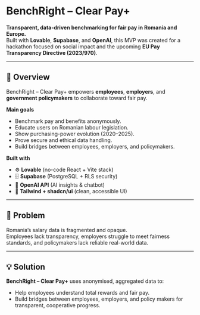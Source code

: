 # BenchRight – Clear Pay+

**Transparent, data-driven benchmarking for fair pay in Romania and Europe.**  
Built with **Lovable**, **Supabase**, and **OpenAI**, this MVP was created for a hackathon focused on social impact and the upcoming **EU Pay Transparency Directive (2023/970)**.

---

## 🚀 Overview
BenchRight – Clear Pay+ empowers **employees**, **employers**, and **government policymakers** to collaborate toward fair pay.

**Main goals**
- Benchmark pay and benefits anonymously.  
- Educate users on Romanian labour legislation.  
- Show purchasing-power evolution (2020–2025).  
- Prove secure and ethical data handling.  
- Build bridges between employees, employers, and policymakers.

**Built with**
- ⚙️ **Lovable** (no-code React + Vite stack)
- 🗄️ **Supabase** (PostgreSQL + RLS security)
- 🧠 **OpenAI API** (AI insights & chatbot)
- 💅 **Tailwind + shadcn/ui** (clean, accessible UI)

---

## 🧠 Problem
Romania’s salary data is fragmented and opaque.  
Employees lack transparency, employers struggle to meet fairness standards, and policymakers lack reliable real-world data.

---

## 💡 Solution
**BenchRight – Clear Pay+** uses anonymised, aggregated data to:
- Help employees understand total rewards and fair pay.
- Build bridges between employees, employers, and policy makers for transparent, cooperative progress.



